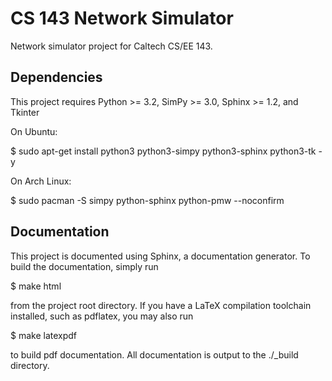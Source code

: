 # CS 143 Network Simulator

Network simulator project for Caltech CS/EE 143.

## Dependencies

This project requires Python >= 3.2, SimPy >= 3.0, Sphinx >= 1.2, and Tkinter

On Ubuntu:

$ sudo apt-get install python3 python3-simpy python3-sphinx python3-tk -y

On Arch Linux:

$ sudo pacman -S simpy python-sphinx python-pmw --noconfirm

## Documentation

This project is documented using Sphinx, a documentation generator.  To
build the documentation, simply run

$ make html

from the project root directory.  If you have a LaTeX compilation toolchain
installed, such as pdflatex, you may also run

$ make latexpdf

to build pdf documentation.  All documentation is output to the ./_build
directory.
